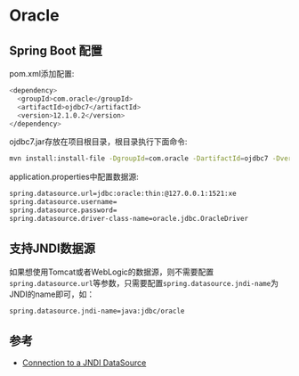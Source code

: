 # Oracle

## Spring Boot 配置

pom.xml添加配置:

``` bash
<dependency>
  <groupId>com.oracle</groupId>
  <artifactId>ojdbc7</artifactId>
  <version>12.1.0.2</version>
</dependency>
```

ojdbc7.jar存放在项目根目录，根目录执行下面命令:

``` bash
mvn install:install-file -DgroupId=com.oracle -DartifactId=ojdbc7 -Dversion=12.1.0.2 -Dpackaging=jar -Dfile=ojdbc7.jar
```

application.properties中配置数据源:

``` bash
spring.datasource.url=jdbc:oracle:thin:@127.0.0.1:1521:xe
spring.datasource.username=
spring.datasource.password=
spring.datasource.driver-class-name=oracle.jdbc.OracleDriver
```

## 支持JNDI数据源

如果想使用Tomcat或者WebLogic的数据源，则不需要配置`spring.datasource.url`等参数，只需要配置`spring.datasource.jndi-name`为JNDI的name即可，如：

``` bash
spring.datasource.jndi-name=java:jdbc/oracle
```

## 参考

- [Connection to a JNDI DataSource](https://docs.spring.io/spring-boot/docs/current/reference/html/boot-features-sql.html#boot-features-connecting-to-a-jndi-datasource)
